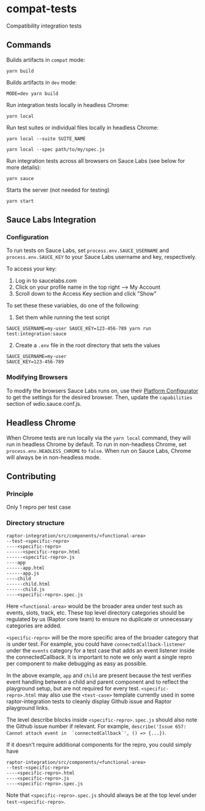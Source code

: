 # compat-tests
Compatibility integration tests

## Commands

Builds artifacts in `compat` mode:
```
yarn build
```

Builds artifacts in `dev` mode:
```
MODE=dev yarn build
```

Run integration tests locally in headless Chrome:

```
yarn local
```

Run test suites or individual files locally in headless Chrome:
```
yarn local --suite SUITE_NAME
```
```
yarn local --spec path/to/my/spec.js
```

Run integration tests across all browsers on Sauce Labs (see below for more details):

```
yarn sauce
```

Starts the server (not needed for testing)

```
yarn start
```

## Sauce Labs Integration

### Configuration

To run tests on Sauce Labs, set `process.env.SAUCE_USERNAME` and `process.env.SAUCE_KEY` to your Sauce Labs username and key, respectively.

To access your key:
1. Log in to saucelabs.com
2. Click on your profile name in the top right --> My Account
3. Scroll down to the Access Key section and click "Show"

To set these these variables, do one of the following:

1. Set them while running the test script

```
SAUCE_USERNAME=my-user SAUCE_KEY=123-456-789 yarn run test:integration:sauce
```

2. Create a `.env` file in the root directory that sets the values

```
SAUCE_USERNAME=my-user
SAUCE_KEY=123-456-789
```

### Modifying Browsers

To modify the browsers Sauce Labs runs on, use their [Platform Configurator](https://wiki.saucelabs.com/display/DOCS/Platform+Configurator#/) to get the settings for the desired browser. Then, update the `capabilities` section of wdio.sauce.conf.js.

## Headless Chrome

When Chrome tests are run locally via the `yarn local` command, they will run in headless Chrome by default. To run in non-headless Chrome, set `process.env.HEADLESS_CHROME` to `false`. When run on Sauce Labs, Chrome will always be in non-headless mode.

## Contributing
### Principle
Only 1 repro per test case

### Directory structure
```
raptor-integration/src/components/<functional-area>
--test-<specific-repro>
----<specific-repro>
------<specific-repro>.html
------<specific-repro>.js
----app
------app.html
------app.js
----child
------child.html
------child.js
----<specific-repro>.spec.js
```

Here `<functional-area>`  would be the broader area under test such as events, slots, track, etc. These top level directory categories should be regulated by us (Raptor core team) to ensure no duplicate or unnecessary categories are added.

`<specific-repro>` will be the more specific area of the broader category that is under test. For example, you could have `connectedCallback-listener` under the `events` category for a test case that adds an event listener inside the connectedCallback. It is important to note we only want a single repro per component to make debugging as easy as possible.

In the above example, `app` and `child` are present because the test verifies event handling between a child and parent component and to reflect the playground setup, but are not required for every test. `<specific-repro>.html` may also use the `<test-case>` template currently used in some raptor-integration tests to cleanly display Github issue and Raptor playground links.

The level describe blocks inside `<specific-repro>.spec.js` should also note the Github issue number if relevant. For example, ``describe('Issue 657: Cannot attach event in  `connectedCallback`', () => {...})``.

If it doesn't require additional components for the repro, you could simply have

```
raptor-integration/src/components/<functional-area>
--test-<specific-repro>
----<specific-repro>.html
----<specific-repro>.js
----<specific-repro>.spec.js
```

Note that `<specific-repro>.spec.js` should always be at the top level under `test-<specific-repro>`.
